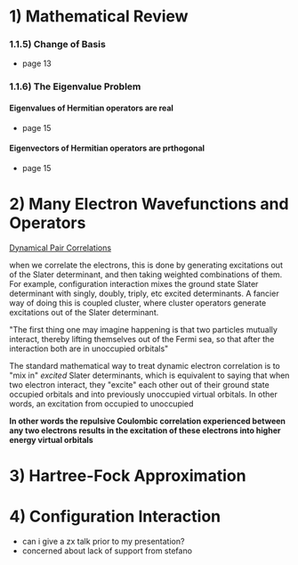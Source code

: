 # 1) Mathematical Review

### 1.1.5) Change of Basis
- page 13
### 1.1.6) The Eigenvalue Problem
#### Eigenvalues of Hermitian operators are real
- page 15
#### Eigenvectors of Hermitian operators are prthogonal
- page 15

# 2) Many Electron Wavefunctions and Operators

[Dynamical Pair Correlations](https://www.youtube.com/watch?v=kudUz0ErM7Y)

when we correlate the electrons, this is done by generating excitations out of the Slater determinant, and then taking weighted combinations of them. For example, configuration interaction mixes the ground state Slater determinant with singly, doubly, triply, etc excited determinants. A fancier way of doing this is coupled cluster, where cluster operators generate excitations out of the Slater determinant.

"The first thing one may imagine happening is that two particles mutually interact, thereby lifting themselves out of the Fermi sea, so that after the interaction both are in unoccupied orbitals"

The standard mathematical way to treat dynamic electron correlation is to "mix in" _excited_ Slater determinants, which is equivalent to saying that when two electron interact, they "excite" each other out of their ground state occupied orbitals and into previously unoccupied virtual orbitals. In other words, an excitation from occupied to unoccupied

**In other words the repulsive Coulombic correlation experienced between any two electrons results in the excitation of these electrons into higher energy virtual orbitals**

# 3) Hartree-Fock Approximation

# 4) Configuration Interaction



- can i give a zx talk prior to my presentation?
- concerned about lack of support from stefano